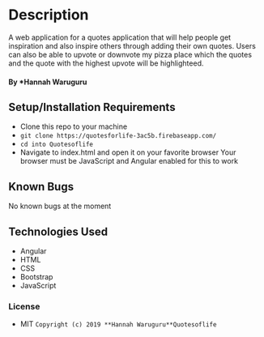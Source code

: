 # Description
A web application for a quotes application that will help people get inspiration and also inspire others through adding their own quotes. Users can also be able to upvote or downvote my pizza place which the quotes and the quote with the highest upvote will be highlighteed.
#### By *Hannah Waruguru

## Setup/Installation Requirements
* Clone this repo to your machine 
* `git clone https://quotesforlife-3ac5b.firebaseapp.com/`
* `cd into Quotesoflife`
* Navigate to index.html  and open it on your favorite browser
Your browser must be JavaScript and Angular enabled for this to work

## Known Bugs
No known bugs at the moment

## Technologies Used
* Angular
* HTML
* CSS
* Bootstrap
* JavaScript

### License
* MIT
`Copyright (c) 2019 **Hannah Waruguru**Quotesoflife`


























